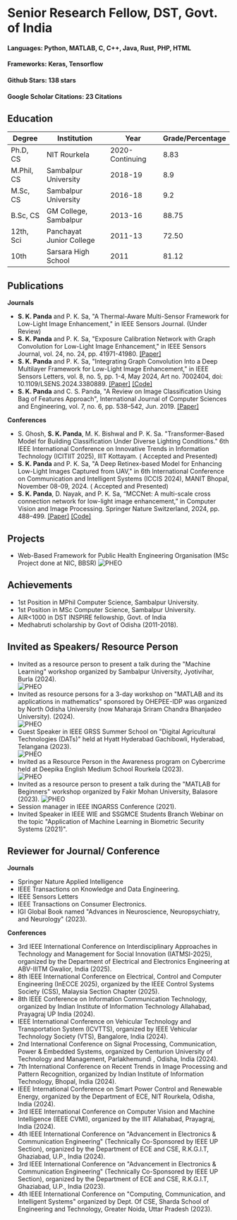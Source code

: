 # Senior Research Fellow, DST, Govt. of India
#### Languages: Python, MATLAB, C, C++, Java, Rust, PHP, HTML
#### Frameworks: Keras, Tensorflow
#### Github Stars: 138 stars
#### Google Scholar Citations: 23 Citations
## Education
<table>
        <thead>
            <tr>
                <th>Degree</th>
                <th>Institution</th>
                <th>Year</th>
                <th>Grade/Percentage</th>
            </tr>
        </thead>
        <tbody>
            <tr>
                <td>Ph.D, CS</td>
                <td>NIT Rourkela</td>
                <td>2020-Continuing</td>
                <td>8.83</td>
            </tr>
            <tr>
                <td>M.Phil, CS</td>
                <td>Sambalpur University</td>
                <td>2018-19</td>
                <td>8.9</td>
            </tr>
            <tr>
                <td>M.Sc, CS</td>
                <td>Sambalpur University</td>
                <td>2016-18</td>
                <td>9.2</td>
            </tr>
            <tr>
                <td>B.Sc, CS</td>
                <td>GM College, Sambalpur</td>
                <td>2013-16</td>
                <td>88.75</td>
            </tr>
            <tr>
                <td>12th, Sci</td>
                <td>Panchayat Junior College</td>
                <td>2011-13</td>
                <td>72.50</td>
            </tr>
            <tr>
                <td>10th</td>
                <td>Sarsara High School</td>
                <td>2011</td>
                <td>81.12</td>
            </tr>
        </tbody>
    </table>
    
## Publications

<strong>Journals</strong>

* <strong>S. K. Panda</strong> and P. K. Sa, "A Thermal-Aware Multi-Sensor Framework for Low-Light Image Enhancement," in IEEE Sensors Journal. (Under Review)
* <strong>S. K. Panda</strong> and P. K. Sa, "Exposure Calibration Network with Graph Convolution for Low-Light Image Enhancement," in IEEE Sensors Journal, vol. 24, no. 24, pp. 41971-41980. [[Paper]](https://doi.org/10.1109/JSEN.2024.3481416)
* <strong>S. K. Panda</strong> and P. K. Sa, "Integrating Graph Convolution Into a Deep Multilayer Framework for Low-Light Image Enhancement," in IEEE Sensors Letters, vol. 8, no. 5, pp. 1-4, May 2024, Art no. 7002404, doi: 10.1109/LSENS.2024.3380889. [[Paper]](https://doi.org/10.1109/LSENS.2024.3380889)   [[Code]](https://github.com/santoshpanda1995/LightweightGCN-Model)
*  <strong>S. K. Panda</strong> and C. S. Panda, "A Review on Image Classification Using Bag of Features Approach", International Journal of Computer Sciences
and Engineering, vol. 7, no. 6, pp. 538–542, Jun. 2019. [[Paper]](https://doi.org/10.26438/ijcse/v7i6.538542)

<strong>Conferences</strong>
* S. Ghosh, <strong>S. K. Panda</strong>, M. K. Bishwal and P. K. Sa. "Transformer-Based Model for Building Classification Under Diverse Lighting Conditions." 6th IEEE International Conference on Innovative Trends in Information Technology (ICITIIT 2025), IIIT Kottayam. ( Accepted and Presented)
* <strong>S. K. Panda</strong> and P. K. Sa, "A Deep Retinex-based Model for Enhancing Low-Light Images Captured from UAV," in 6th International Conference on Communication and Intelligent Systems (ICCIS 2024), MANIT Bhopal, November 08-09, 2024. ( Accepted and Presented)
* <strong>S. K. Panda</strong>, D. Nayak, and P. K. Sa, “MCCNet: A multi-scale cross connection network for low-light image enhancement,” in Computer Vision and Image Processing. Springer Nature Switzerland, 2024, pp. 488–499. [[Paper]](https://link.springer.com/chapter/10.1007/978-3-031-58181-6_41)   [[Code]](https://github.com/santoshpanda1995/Multiscale-cross-connection-network)


## Projects
* Web-Based Framework for Public Health Engineering Organisation (MSc Project done at NIC, BBSR)
 ![PHEO](/Asset/pheo.PNG)

## Achievements
* 1st Position in MPhil Computer Science, Sambalpur University.
* 1st Position in MSc Computer Science, Sambalpur University.
* AIR<1000 in DST INSPIRE fellowship, Govt. of India
* Medhabruti scholarship by Govt of Odisha (2011-2018).

## Invited as Speakers/ Resource Person
* Invited as a resource person to present a talk during the "Machine Learning" workshop organized by Sambalpur
University, Jyotivihar, Burla (2024).<br>
![PHEO](/Asset/sbp1.jpeg)
* Invited as resource persons for a 3-day workshop on "MATLAB and its applications in mathematics" sponsored by
OHEPEE-IDP was organized by North Odisha University (now Maharaja Sriram Chandra Bhanjadeo University).
(2024). <br>
![PHEO](/Asset/nou1.jpeg)
* Guest Speaker in IEEE GRSS Summer School on "Digital Agricultural Technologies (DATs)" held at Hyatt
Hyderabad Gachibowli, Hyderabad, Telangana (2023). <br>
![PHEO](/Asset/hyd1.jpg)
*  Invited as a Resource Person in the Awareness program on Cybercrime held at Deepika English Medium School
Rourkela (2023). <br>
![PHEO](/Asset/cyber1.jpg)
* Invited as a resource person to present a talk during the "MATLAB for Beginners" workshop organized by Fakir
Mohan University, Balasore (2023).
![PHEO](/Asset/fm1.jpg)
* Session manager in IEEE INGARSS Conference (2021).
* Invited Speaker in IEEE WIE and SSGMCE Students Branch Webinar on the topic "Application of Machine
Learning in Biometric Security Systems (2021)".

## Reviewer for Journal/ Conference
<strong> Journals </strong>
*  Springer Nature Applied Intelligence
*  IEEE Transactions on Knowledge and Data Engineering.
*  IEEE Sensors Letters
*  IEEE Transactions on Consumer Electronics.
*  IGI Global Book named "Advances in Neuroscience, Neuropsychiatry, and Neurology" (2023).

  <strong> Conferences </strong>
   
*  3rd IEEE International Conference on Interdisciplinary Approaches in Technology and Management for Social Innovation (IATMSI-2025), organized by the Department of Electrical and Electronics Engineering at ABV-IIITM Gwalior, India (2025).
*  8th IEEE International Conference on Electrical, Control and Computer Engineering (InECCE 2025), organized by the IEEE Control Systems Society (CSS), Malaysia Section Chapter (2025).
*  8th IEEE Conference on Information Communication Technology, organized by Indian Institute of Information Technology Allahabad, Prayagraj UP India (2024).
*  IEEE International Conference on Vehicular Technology and Transportation System (ICVTTS), organized by IEEE Vehicular Technology Society (VTS), Bangalore, India (2024).
*  2nd International Conference on Signal Processing, Communication, Power & Embedded Systems, organized by Centurion University of Technology and Management, Parlakhemundi , Odisha, India (2024).
*  7th International Conference on Recent Trends in Image Processing and Pattern Recognition, organized by Indian Institute of Information Technology, Bhopal, India (2024).
*  IEEE International Conference on Smart Power Control and Renewable Energy, organized by the Department of ECE, NIT Rourkela, Odisha, India (2024).
*  3rd IEEE International Conference on Computer Vision and Machine Intelligence (IEEE CVMI), organized by the IIIT Allahabad, Prayagraj, India (2024).
*  4th IEEE International Conference on "Advancement in Electronics & Communication Engineering" (Technically Co-Sponsored by IEEE UP Section), organized by the Department of ECE and CSE, R.K.G.I.T, Ghaziabad, U.P., India (2024).
*  3rd IEEE International Conference on "Advancement in Electronics & Communication Engineering" (Technically
Co-Sponsored by IEEE UP Section), organized by the Department of ECE and CSE, R.K.G.I.T, Ghaziabad, U.P., India (2023).
*  4th IEEE International Conference on "Computing, Communication, and Intelligent Systems" organized by Dept.
Of CSE, Sharda School of Engineering and Technology, Greater Noida, Uttar Pradesh (2023).

